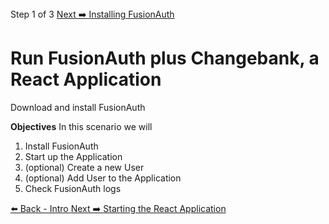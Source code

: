 <!-- NAVIGATION -->
<div id="navigation-top" class="navigation-top">
<span class="step-count"> Step 1 of 3</span>
 <a href='command:katapod.loadPage?[{"step":"step2-astra"}]' 
    class="btn btn-dark navigation-top-right">Next ➡️ Installing FusionAuth
  </a>
</div>

<!-- CONTENT -->

# Run FusionAuth plus Changebank, a React Application<br></span>

<div class="step-title">Download and install FusionAuth</div>

**Objectives**
In this scenario we will

1. Install FusionAuth
2. Start up the Application
3. (optional) Create a new User
4. (optional) Add User to the Application
5. Check FusionAuth logs

<!-- NAVIGATION -->
<div id="navigation-bottom" class="navigation-bottom">
 <a href='command:katapod.loadPage?[{"step":"intro"}]'
   class="btn btn-dark navigation-bottom-left">⬅️ Back - Intro
 </a>
 <a href='command:katapod.loadPage?[{"step":"step2-astra"}]'
    class="btn btn-dark navigation-bottom-right">Next ➡️ Starting the React Application
  </a>
</div>
